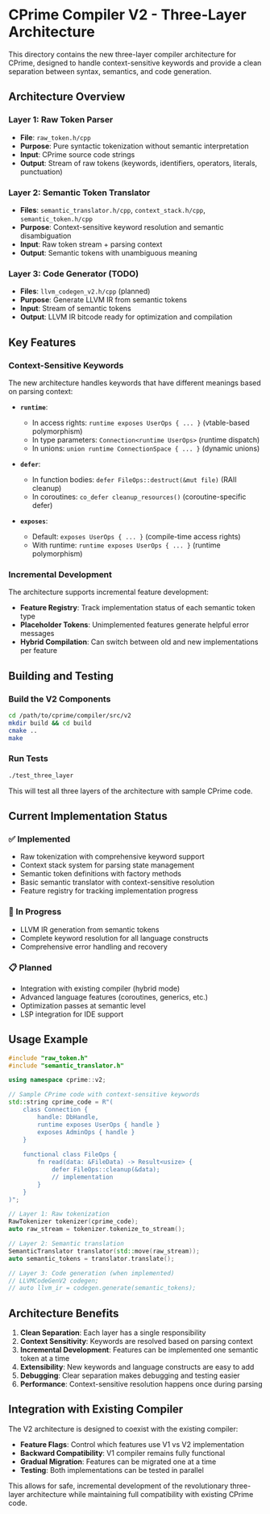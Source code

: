 # CPrime Compiler V2 - Three-Layer Architecture

This directory contains the new three-layer compiler architecture for CPrime, designed to handle context-sensitive keywords and provide a clean separation between syntax, semantics, and code generation.

## Architecture Overview

### Layer 1: Raw Token Parser
- **File**: `raw_token.h/cpp`
- **Purpose**: Pure syntactic tokenization without semantic interpretation
- **Input**: CPrime source code strings
- **Output**: Stream of raw tokens (keywords, identifiers, operators, literals, punctuation)

### Layer 2: Semantic Token Translator
- **Files**: `semantic_translator.h/cpp`, `context_stack.h/cpp`, `semantic_token.h/cpp`
- **Purpose**: Context-sensitive keyword resolution and semantic disambiguation
- **Input**: Raw token stream + parsing context
- **Output**: Semantic tokens with unambiguous meaning

### Layer 3: Code Generator (TODO)
- **Files**: `llvm_codegen_v2.h/cpp` (planned)
- **Purpose**: Generate LLVM IR from semantic tokens
- **Input**: Stream of semantic tokens
- **Output**: LLVM IR bitcode ready for optimization and compilation

## Key Features

### Context-Sensitive Keywords
The new architecture handles keywords that have different meanings based on parsing context:

- **`runtime`**: 
  - In access rights: `runtime exposes UserOps { ... }` (vtable-based polymorphism)
  - In type parameters: `Connection<runtime UserOps>` (runtime dispatch)
  - In unions: `union runtime ConnectionSpace { ... }` (dynamic unions)

- **`defer`**:
  - In function bodies: `defer FileOps::destruct(&mut file)` (RAII cleanup)
  - In coroutines: `co_defer cleanup_resources()` (coroutine-specific defer)

- **`exposes`**:
  - Default: `exposes UserOps { ... }` (compile-time access rights)
  - With runtime: `runtime exposes UserOps { ... }` (runtime polymorphism)

### Incremental Development
The architecture supports incremental feature development:
- **Feature Registry**: Track implementation status of each semantic token type
- **Placeholder Tokens**: Unimplemented features generate helpful error messages
- **Hybrid Compilation**: Can switch between old and new implementations per feature

## Building and Testing

### Build the V2 Components
```bash
cd /path/to/cprime/compiler/src/v2
mkdir build && cd build
cmake ..
make
```

### Run Tests
```bash
./test_three_layer
```

This will test all three layers of the architecture with sample CPrime code.

## Current Implementation Status

### ✅ Implemented
- Raw tokenization with comprehensive keyword support
- Context stack system for parsing state management
- Semantic token definitions with factory methods
- Basic semantic translator with context-sensitive resolution
- Feature registry for tracking implementation progress

### 🚧 In Progress
- LLVM IR generation from semantic tokens
- Complete keyword resolution for all language constructs
- Comprehensive error handling and recovery

### 📋 Planned
- Integration with existing compiler (hybrid mode)
- Advanced language features (coroutines, generics, etc.)
- Optimization passes at semantic level
- LSP integration for IDE support

## Usage Example

```cpp
#include "raw_token.h"
#include "semantic_translator.h"

using namespace cprime::v2;

// Sample CPrime code with context-sensitive keywords
std::string cprime_code = R"(
    class Connection {
        handle: DbHandle,
        runtime exposes UserOps { handle }
        exposes AdminOps { handle }
    }
    
    functional class FileOps {
        fn read(data: &FileData) -> Result<usize> {
            defer FileOps::cleanup(&data);
            // implementation
        }
    }
)";

// Layer 1: Raw tokenization
RawTokenizer tokenizer(cprime_code);
auto raw_stream = tokenizer.tokenize_to_stream();

// Layer 2: Semantic translation
SemanticTranslator translator(std::move(raw_stream));
auto semantic_tokens = translator.translate();

// Layer 3: Code generation (when implemented)
// LLVMCodeGenV2 codegen;
// auto llvm_ir = codegen.generate(semantic_tokens);
```

## Architecture Benefits

1. **Clean Separation**: Each layer has a single responsibility
2. **Context Sensitivity**: Keywords are resolved based on parsing context
3. **Incremental Development**: Features can be implemented one semantic token at a time
4. **Extensibility**: New keywords and language constructs are easy to add
5. **Debugging**: Clear separation makes debugging and testing easier
6. **Performance**: Context-sensitive resolution happens once during parsing

## Integration with Existing Compiler

The V2 architecture is designed to coexist with the existing compiler:
- **Feature Flags**: Control which features use V1 vs V2 implementation
- **Backward Compatibility**: V1 compiler remains fully functional
- **Gradual Migration**: Features can be migrated one at a time
- **Testing**: Both implementations can be tested in parallel

This allows for safe, incremental development of the revolutionary three-layer architecture while maintaining full compatibility with existing CPrime code.
